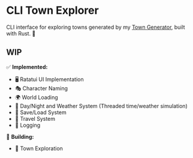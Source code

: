 # CLI Town Explorer

CLI interface for exploring towns generated by my [Town Generator](https://github.com/hexensemble/cli-town-generator), built with Rust. 🔎 

## WIP

✅ **Implemented:** 

- 🖥️ Ratatui UI Implementation
- 🎭 Character Naming
- 🌍 World Loading
- 🌙 Day/Night and Weather System (Threaded time/weather simulation)
- 💾 Save/Load System
- 🎠 Travel System
- 📝 Logging
  
🔧 **Building:**

- 🏰 Town Exploration
